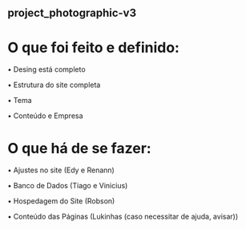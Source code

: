 ## <text-align center> project_photographic-v3

# O que foi feito e definido: 

• Desing está completo

• Estrutura do site completa

• Tema

• Conteúdo e Empresa

# O que há de se fazer: 

• Ajustes no site (Edy e Renann)

• Banco de Dados (Tiago e Vinicius)

• Hospedagem do Site (Robson)

• Conteúdo das Páginas (Lukinhas (caso necessitar de ajuda, avisar))
